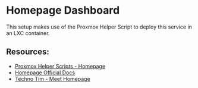 # Homepage Dashboard

This setup makes use of the Proxmox Helper Script to deploy this service in an LXC container.  

## Resources:
* [Proxmox Helper Scripts - Homepage](https://tteck.github.io/Proxmox/#homepage-lxc)
* [Homepage Official Docs](https://gethomepage.dev/configs/)
* [Techno Tim - Meet Homepage](https://www.youtube.com/watch?v=mC3tjysJ01E)
